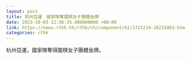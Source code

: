```yaml
---
layout: post
title: 杭州亞運　國家隊奪圍棋女子團體金牌
date: 2023-10-03 12:36:35.000000000 +08:00
link: https://news.rthk.hk/rthk/ch/component/k2/1721214-20231003.htm
categories: rthk
---
```


杭州亞運，國家隊奪得圍棋女子團體金牌。
